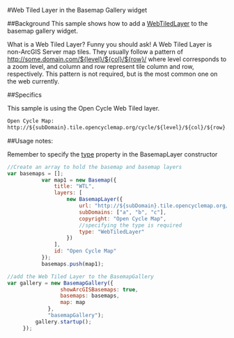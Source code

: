 #Web Tiled Layer in the Basemap Gallery widget

##Background
This sample shows how to add a [WebTiledLayer](https://developers.arcgis.com/javascript/jsapi/webtiledlayer-amd.html) to the basemap gallery widget.

What is a Web Tiled Layer? Funny you should ask!
A Web Tiled Layer is non-ArcGIS Server map tiles.
They usually follow a pattern of http://some.domain.com/${level}/${col}/${row}/ where level corresponds to a zoom level, and column and row represent tile column and row, respectively. This pattern is not required, but is the most common one on the web currently.

##Specifics

This sample is using the Open Cycle Web Tiled layer.
```html
Open Cycle Map:
http://${subDomain}.tile.opencyclemap.org/cycle/${level}/${col}/${row}.png


```

##Usage notes:

Remember to specify the [type](https://developers.arcgis.com/javascript/jsapi/basemaplayer-amd.html#type) property in the BasemapLayer constructor

```javascript
//Create an array to hold the basemap and basemap layers
var basemaps = [];
           var map1 = new Basemap({
               title: "WTL",
               layers: [
                   new BasemapLayer({
                       url: "http://${subDomain}.tile.opencyclemap.org/cycle/${level}/${col}/${row}.png",
                       subDomains: ["a", "b", "c"],
                       copyright: "Open Cycle Map",
                       //specifying the type is required
                       type: "WebTiledLayer"
                   })
               ],
               id: "Open Cycle Map"
           });
           basemaps.push(map1);

```

```javascript
//add the Web Tiled Layer to the BasemapGallery
var gallery = new BasemapGallery({
                 showArcGISBasemaps: true,
                 basemaps: basemaps,
                 map: map
             },
             "basemapGallery");
         gallery.startup();
     });
```
